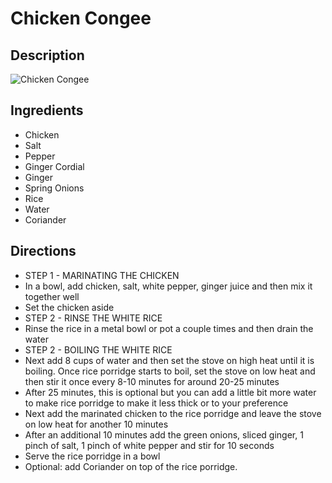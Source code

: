 # Chicken Congee

## Description
![Chicken Congee](https://www.themealdb.com/images/media/meals/1529446352.jpg "Chicken Congee")

## Ingredients
- Chicken
- Salt
- Pepper
- Ginger Cordial
- Ginger
- Spring Onions
- Rice
- Water
- Coriander

## Directions
- STEP 1 - MARINATING THE CHICKEN
- In a bowl, add chicken, salt, white pepper, ginger juice and then mix it together well
- Set the chicken aside
- STEP 2 - RINSE THE WHITE RICE
- Rinse the rice in a metal bowl or pot a couple times and then drain the water
- STEP 2 - BOILING THE WHITE RICE
- Next add 8 cups of water and then set the stove on high heat until it is boiling. Once rice porridge starts to boil, set the stove on low heat and then stir it once every 8-10 minutes for around 20-25 minutes
- After 25 minutes, this is optional but you can add a little bit more water to make rice porridge to make it less thick or to your preference
- Next add the marinated chicken to the rice porridge and leave the stove on low heat for another 10 minutes
- After an additional 10 minutes add the green onions, sliced ginger, 1 pinch of salt, 1 pinch of white pepper and stir for 10 seconds
- Serve the rice porridge in a bowl
- Optional: add Coriander on top of the rice porridge.
